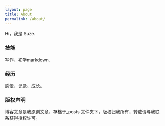 ```yaml
---
layout: page
title: About
permalink: /about/
---
```


Hi，我是 Suze.

### 技能

写作，初学markdown. 

### 经历


感悟、记录、成长。





### 版权声明

博客文章是我原创文章，存档于_posts 文件夹下，版权归我所有，转载请与我联系获得授权许可。


